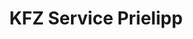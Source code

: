 ---
title: "KFZ Service Prielipp"
url: /risum-lindholm/kfz-service-prielipp/
shop: Autowerkstatt
---